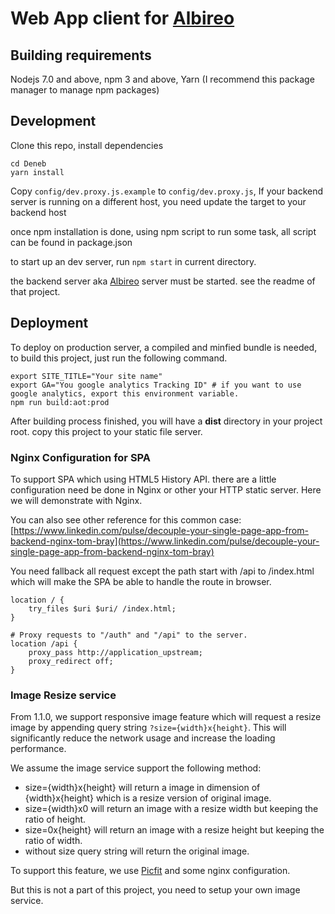 # Web App client for [Albireo](https://github.com/lordfriend/Albireo)

## Building requirements

Nodejs 7.0 and above, npm 3 and above, Yarn (I recommend this package manager to manage npm packages)

## Development

Clone this repo, install dependencies

```shell
cd Deneb
yarn install
```

Copy `config/dev.proxy.js.example` to `config/dev.proxy.js`, If your backend server is running on a different host, you need update the target to your backend host

once npm installation is done, using npm script to run some task, all script can be found in package.json

to start up an dev server, run `npm start` in current directory.

the backend server aka [Albireo](https://github.com/lordfriend/Albireo) server must be started. see the readme of that project.

## Deployment

To deploy on production server, a compiled and minfied bundle is needed, to build this project, just run the following command.

```shell
export SITE_TITLE="Your site name"
export GA="You google analytics Tracking ID" # if you want to use google analytics, export this environment variable.
npm run build:aot:prod
```

After building process finished, you will have a **dist** directory in your project root. copy this project to your static file server.

### Nginx Configuration for SPA

To support SPA which using HTML5 History API. there are a little configuration need be done in Nginx or other your HTTP static server. Here we will
demonstrate with Nginx.

You can also see other reference for this common case: [https://www.linkedin.com/pulse/decouple-your-single-page-app-from-backend-nginx-tom-bray](https://www.linkedin.com/pulse/decouple-your-single-page-app-from-backend-nginx-tom-bray)

You need fallback all request except the path start with /api to /index.html which will make the SPA be able to handle the route in browser.

```
location / {
    try_files $uri $uri/ /index.html;
}

# Proxy requests to "/auth" and "/api" to the server.
location /api {
    proxy_pass http://application_upstream;
    proxy_redirect off;
}
```

### Image Resize service

From 1.1.0, we support responsive image feature which will request a resize image by appending query string `?size={width}x{height}`.
This will significantly reduce the network usage and increase the loading performance.

We assume the image service support the following method:

- size={width}x{height} will return a image in dimension of {width}x{height} which is a resize version of original image.
- size={width}x0 will return an image with a resize width but keeping the ratio of height.
- size=0x{height} will return an image with a resize height but keeping the ratio of width.
- without size query string will return the original image.


To support this feature, we use [Picfit](https://github.com/thoas/picfit) and some nginx configuration.

But this is not a part of this project, you need to setup your own image service.